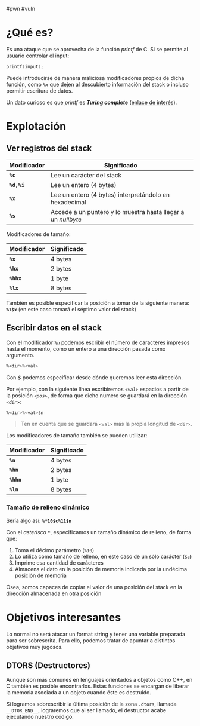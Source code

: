#pwn #vuln 

# ¿Qué es?

Es una ataque que se aprovecha de la función *printf* de C. Si se permite al usuario controlar el input:

```c
printf(input);
```

Puede introducirse de manera maliciosa modificadores propios de dicha función, como *`%x`* que dejen al descubierto información del stack o incluso permitir escritura de datos.

Un dato curioso es que *printf* es ***Turing complete*** ([enlace de interés](https://github.com/HexHive/printbf)).

# Explotación

## Ver registros del stack

| Modificador | Significado                                                   |
| ----------- | ------------------------------------------------------------- |
| **`%c`**    | Lee un carácter del stack                                     |
| **`%d,%i`** | Lee un entero (4 bytes)                                       |
| **`%x`**    | Lee un entero (4 bytes) interpretándolo en hexadecimal        |
| **`%s`**    | Accede a un puntero y lo muestra hasta llegar a un *nullbyte* |

Modificadores de tamaño:

| Modificador | Significado |
| ----------- | ----------- |
| **`%x`**    | 4 bytes     |
| **`%hx`**   | 2 bytes     |
| **`%hhx`**  | 1 byte      |
| **`%lx`**   | 8 bytes     |

También es posible especificar la posición a tomar de la siguiente manera: **`%7$x`** (en este caso tomará el séptimo valor del stack)

## Escribir datos en el stack

Con el modificador *`%n`* podemos escribir el número de caracteres impresos hasta el momento, como un entero a una dirección pasada como argumento. 

```asm
%<dir>%<val>
```

Con *$* podemos especificar desde dónde queremos leer esta dirección.

Por ejemplo, con la siguiente línea escribiremos *`<val>`* espacios a partir de la posición *`<pos>`*, de forma que dicho numero se guardará en la dirección *`<dir>`*:

```asm
%<dir>%<val>$n
```
> Ten en cuenta que se guardará `<val>` más la propia longitud de `<dir>`.

Los modificadores de tamaño también se pueden utilizar:

| Modificador | Significado |
| ----------- | ----------- |
| **`%n`**    | 4 bytes     |
| **`%hn`**   | 2 bytes     |
| **`%hhn`**  | 1 byte      |
| **`%ln`**   | 8 bytes     |

### Tamaño de relleno dinámico

Sería algo así: **`%*10$c%11$n`**

Con el *asterisco* **`*`**, especificamos un tamaño dinámico de relleno, de forma que:

1. Toma el décimo parámetro (`%10`)
2. Lo utiliza como tamaño de relleno, en este caso de un sólo carácter (`$c`)
3. Imprime esa cantidad de carácteres
4. Almacena el dato en la posición de memoria indicada por la undécima posición de memoria

Osea, somos capaces de copiar el valor de una posición del stack en la dirección almacenada en otra posición 

# Objetivos interesantes

Lo normal no será atacar un format string y tener una variable preparada para ser sobrescrita. Para ello, podemos tratar de apuntar a  distintos objetivos muy jugosos.

## DTORS (Destructores)

Aunque son más comunes en lenguajes orientados a objetos como C++, en C también es posible encontrarlos. Estas funciones se encargan de liberar la memoria asociada a un objeto cuando éste es destruido.

Si logramos sobrescribir la última posición de la zona `.dtors`, llamada `__DTOR_END__`, lograremos que al ser llamado, el destructor acabe ejecutando nuestro código.